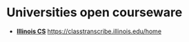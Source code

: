 # Universities open courseware



- **[Illinois CS](https://classtranscribe.illinois.edu/home)** https://classtranscribe.illinois.edu/home